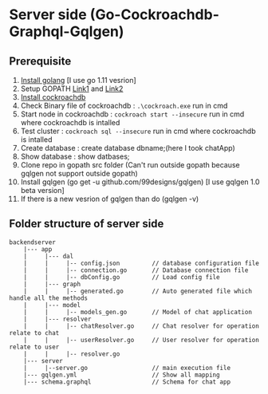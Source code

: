 # Server side (Go-Cockroachdb-Graphql-Gqlgen) 

## Prerequisite

1. [Install golang](https://golang.org/dl/) [I use go 1.11 vesrion]
2. Setup GOPATH [Link1](https://golang.org/doc/code.html#GOPATH) and [Link2](https://github.com/golang/go/wiki/GOPATH)
3. [Install cockroachdb](https://www.cockroachlabs.com/docs/stable/install-cockroachdb-windows.html)
4. Check Binary file of cockroachdb : `.\cockroach.exe` run in cmd
5. Start node in cockroachdb : `cockroach start --insecure` run in cmd where cockroachdb is intalled
6. Test cluster : `cockroach sql --insecure` run in cmd where cockroachdb is intalled
7. Create database : create database dbname;(here I took chatApp)
8. Show database : show datbases;
9. Clone repo in gopath src folder (Can't run outside gopath because gqlgen not support outside gopath)
10. Install gqlgen (go get -u github.com/99designs/gqlgen) [I use gqlgen 1.0 beta version]
11. If there is a new vesrion of gqlgen than do (gqlgen -v) 

## Folder structure of server side

    backendserver
        |--- app
        |     |--- dal
        |     |     |-- config.json         // database configuration file
        |     |     |-- connection.go       // Database connection file
        |     |     |-- dbConfig.go         // Load config file
        |     |--- graph
        |     |     |-- generated.go        // Auto generated file which handle all the methods 
        |     |--- model
        |     |     |-- models_gen.go       // Model of chat application
        |     |--- resolver
        |     |     |-- chatResolver.go     // Chat resolver for operation relate to chat
        |     |     |-- userResolver.go     // User resolver for operation relate to user
        |     |     |-- resolver.go
        |--- server
        |     |--server.go                  // main execution file
        |--- gqlgen.yml                     // Show all mapping
        |--- schema.graphql                 // Schema for chat app